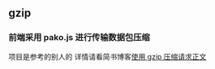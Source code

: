 ## gzip
### 前端采用 pako.js 进行传输数据包压缩
项目是参考的别人的
详情请看简书博客[使用 gzip 压缩请求正文](http://www.jianshu.com/p/a3efee538415)